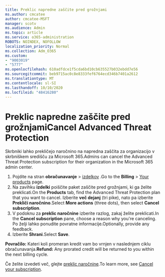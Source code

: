 ```yaml
---
title: Preklic napredne zaščite pred grožnjami
ms.author: cmcatee
author: cmcatee-MSFT
manager: scotv
ms.audience: Admin
ms.topic: article
ms.service: o365-administration
ROBOTS: NOINDEX, NOFOLLOW
localization_priority: Normal
ms.collection: Adm_O365
ms.custom:
- "9003019"
- "5777"
ms.openlocfilehash: 610adfdce1f5cda6bd10cb635527b032ebdd7e56
ms.sourcegitcommit: beb9715ac0c8e8333fef6764ecd346b7401a2612
ms.translationtype: MT
ms.contentlocale: sl-SI
ms.lasthandoff: 10/10/2020
ms.locfileid: "48416280"
---
```

# <a name="cancel-advanced-threat-protection"></a><span data-ttu-id="7242e-102">Preklic napredne zaščite pred grožnjami</span><span class="sxs-lookup"><span data-stu-id="7242e-102">Cancel Advanced Threat Protection</span></span>

<span data-ttu-id="7242e-103">Skrbniki lahko prekličejo naročnino na napredna zaščita za organizacijo v skrbniškem središču za Microsoft 365.</span><span class="sxs-lookup"><span data-stu-id="7242e-103">Admins can cancel the Advanced Threat Protection subscription for their organization in the Microsoft 365 admin center.</span></span>

1. <span data-ttu-id="7242e-104">Pojdite na stran **obračunavanje**  >  [izdelkov](https://go.microsoft.com/fwlink/p/?linkid=842054) .</span><span class="sxs-lookup"><span data-stu-id="7242e-104">Go to the  **Billing** > [Your products](https://go.microsoft.com/fwlink/p/?linkid=842054) page.</span></span>
2. <span data-ttu-id="7242e-105">Na zavihku **izdelki** poiščite paket zaščite pred grožnjami, ki ga želite preklicati.</span><span class="sxs-lookup"><span data-stu-id="7242e-105">On the **Products** tab, find the Advanced Threat Protection plan that you want to cancel.</span></span> <span data-ttu-id="7242e-106">Izberite **več dejanj** (tri pike), nato pa izberite **Prekliči naročnino**.</span><span class="sxs-lookup"><span data-stu-id="7242e-106">Select **More actions** (three dots), then select **Cancel subscription**.</span></span>
3. <span data-ttu-id="7242e-107">V podoknu za **preklic naročnine** izberite razlog, zakaj želite preklicati.</span><span class="sxs-lookup"><span data-stu-id="7242e-107">In the **Cancel subscription** pane, choose a reason why you're canceling.</span></span> <span data-ttu-id="7242e-108">Po želji lahko ponudite povratne informacije.</span><span class="sxs-lookup"><span data-stu-id="7242e-108">Optionally, provide any feedback.</span></span>
4. <span data-ttu-id="7242e-109">Izberite **Shrani**.</span><span class="sxs-lookup"><span data-stu-id="7242e-109">Select **Save**.</span></span>

<span data-ttu-id="7242e-110">**Povračilo:** Kateri koli promeran kredit vam bo vrnjen v naslednjem ciklu obračunavanja.</span><span class="sxs-lookup"><span data-stu-id="7242e-110">**Refund:** Any prorated credit will be returned to you within the next billing cycle.</span></span>

<span data-ttu-id="7242e-111">Če želite izvedeti več, glejte [preklic naročnine](https://docs.microsoft.com/microsoft-365/commerce/subscriptions/cancel-your-subscription).</span><span class="sxs-lookup"><span data-stu-id="7242e-111">To learn more, see [Cancel your subscription](https://docs.microsoft.com/microsoft-365/commerce/subscriptions/cancel-your-subscription).</span></span>
